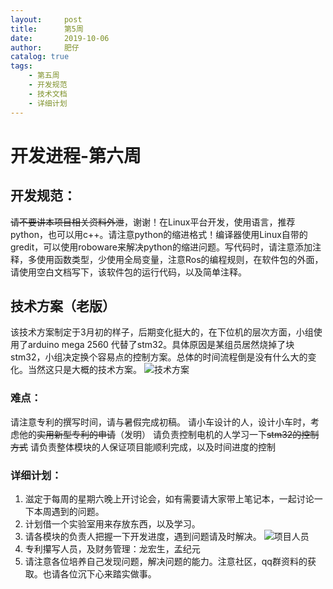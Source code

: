 ```yaml
---
layout:     post
title:      第5周 
date:       2019-10-06
author:     肥仔
catalog: true
tags:
    - 第五周
    - 开发规范
    - 技术文档
    - 详细计划
--- 
```

# 开发进程-第六周
## 开发规范：
~~请不要讲本项目相关资料外泄~~，谢谢！在Linux平台开发，使用语言，推荐python，也可以用c++。请注意python的缩进格式！编译器使用Linux自带的gredit，可以使用roboware来解决python的缩进问题。写代码时，请注意添加注释，多使用函数类型，少使用全局变量，注意Ros的编程规则，在软件包的外面，请使用空白文档写下，该软件包的运行代码，以及简单注释。
## 技术方案（老版）
该技术方案制定于3月初的样子，后期变化挺大的，在下位机的层次方面，小组使用了arduino mega 2560 代替了stm32。具体原因是某组员居然烧掉了块stm32，小组决定换个容易点的控制方案。总体的时间流程倒是没有什么大的变化。当然这只是大概的技术方案。
![技术方案](https://img-blog.csdnimg.cn/20190813110531283.png?x-oss-process=image/watermark,type_ZmFuZ3poZW5naGVpdGk,shadow_10,text_aHR0cHM6Ly9ibG9nLmNzZG4ubmV0L2RhbmlhbzIwMTc=,size_16,color_FFFFFF,t_70)
### 难点：
   请注意专利的撰写时间，请与暑假完成初稿。
   请小车设计的人，设计小车时，考虑他的~~实用新型专利的申请~~（发明）
   请负责控制电机的人学习一下~~stm32的控制方式~~
   请负责整体模块的人保证项目能顺利完成，以及时间进度的控制

### 详细计划：
1.	滋定于每周的星期六晚上开讨论会，如有需要请大家带上笔记本，一起讨论一下本周遇到的问题。
2.	计划借一个实验室用来存放东西，以及学习。
3.	请各模块的负责人把握一下开发进度，遇到问题请及时解决。
![项目人员](https://img-blog.csdnimg.cn/20190813111450578.png?x-oss-process=image/watermark,type_ZmFuZ3poZW5naGVpdGk,shadow_10,text_aHR0cHM6Ly9ibG9nLmNzZG4ubmV0L2RhbmlhbzIwMTc=,size_16,color_FFFFFF,t_70)
4.	专利攥写人员，及财务管理：龙宏生，孟纪元
5.	请注意各位培养自己发现问题，解决问题的能力。注意社区，qq群资料的获取。也请各位沉下心来踏实做事。


